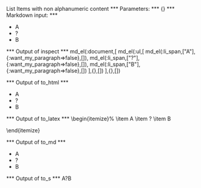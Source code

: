 List Items with non alphanumeric content
*** Parameters: ***
{}
*** Markdown input: ***
* A
* ?
* B

*** Output of inspect ***
md_el(:document,[
  md_el(:ul,[
    md_el(:li_span,["A"],{:want_my_paragraph=>false},[]),
    md_el(:li_span,["?"],{:want_my_paragraph=>false},[]),
    md_el(:li_span,["B"],{:want_my_paragraph=>false},[])
  ],{},[])
],{},[])

*** Output of to_html ***
<ul>
<li>A</li>

<li>?</li>

<li>B</li>
</ul>

*** Output of to_latex ***
\begin{itemize}%
\item A
\item ?
\item B

\end{itemize}

*** Output of to_md ***
- A
- ?
- B

*** Output of to_s ***
A?B



